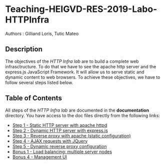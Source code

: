 # Teaching-HEIGVD-RES-2019-Labo-HTTPInfra

Authors : Gilliand Loris, Tutic Mateo

## Description

The objectives of the *HTTP Infra lab* are to build a complete web infrasctructure. To do that we have to see the apache http server and the express.js JavaScript Framework. It will allow us to serve static and dynamic content to web browsers. To achieve these objectives, we have to follow several steps listed below.

## Table of Contents

All steps of the *HTTP Infra lab* are documented in the **documentation** directory. You have access to the doc files directly from the following links:

* [Step 1 - Static HTTP server with apache httpd](documentation/Step-1_Static-HTTP-server-with-apache-httpd.md)
* [Step 2 - Dynamic HTTP server with express.js](documentation/Step-2_Dynamic-HTTP-server-with-expressjs.md)
* [Step 3 - Reverse proxy with apache (static configuration)](documentation/Step-3_Reverse-proxy-with-apache.md)
* [Step 4 - AJAX requests with JQuery](documentation/Step-4_AJAX-request-with-JQuery.md)
* [Step 5 - Dynamic reverse proxy configuration](documentation/Step-5_Dynamic-reverse-proxy-configuration.md)
* [Bonus 1 - Load balancing: multiple server nodes](documentation/Bonus-1_Load-balancing_multiple-server-nodes.md)
* [Bonus 4 - Management UI](documentation/Bonus-4_Management_UI.md)